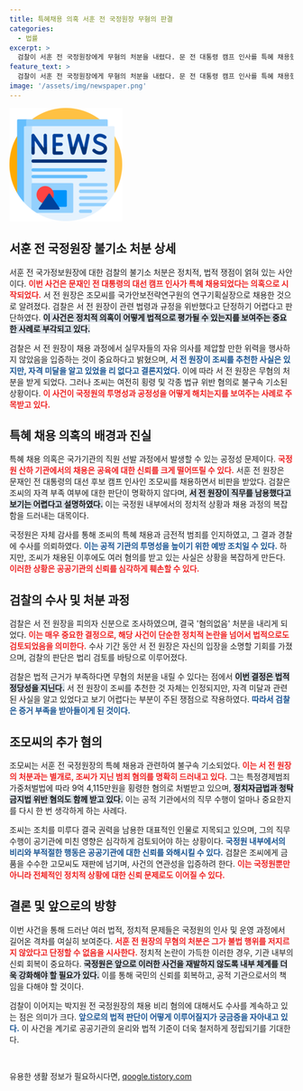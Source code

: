 ```yaml
---
title: 특혜채용 의혹 서훈 전 국정원장 무혐의 판결
categories:
  - 법률
excerpt: >
  검찰이 서훈 전 국정원장에게 무혐의 처분을 내렸다. 문 전 대통령 캠프 인사를 특혜 채용했다는 의혹이 불거졌지만, 법령 위반 증거가 부족하다고 밝혔다. 반면, 채용된 조씨는 횡령 혐의로 불구속기소됐다.
feature_text: >
  검찰이 서훈 전 국정원장에게 무혐의 처분을 내렸다. 문 전 대통령 캠프 인사를 특혜 채용했다는 의혹이 불거졌지만, 법령 위반 증거가 부족하다고 밝혔다. 반면, 채용된 조씨는 횡령 혐의로 불구속기소됐다.
image: '/assets/img/newspaper.png'
---
```


<p><img src="/assets/img/newspaper.png" alt="kimp 속보" /></p>

<h2 data-ke-size="size26">서훈 전 국정원장 불기소 처분 상세</h2>

<p data-ke-size="size16">서훈 전 국가정보원장에 대한 검찰의 불기소 처분은 정치적, 법적 쟁점이 얽혀 있는 사안이다. <b><span style="color: #ee2323;">이번 사건은 문재인 전 대통령의 대선 캠프 인사가 특혜 채용되었다는 의혹으로 시작되었다.</span></b> 서 전 원장은 조모씨를 국가안보전략연구원의 연구기획실장으로 채용한 것으로 알려졌다. 검찰은 서 전 원장이 관련 법령과 규정을 위반했다고 단정하기 어렵다고 판단하였다. <b><span style="background-color: #21538527;">이 사건은 정치적 의혹이 어떻게 법적으로 평가될 수 있는지를 보여주는 중요한 사례로 부각되고 있다.</span></b> </p>

<p data-ke-size="size16">검찰은 서 전 원장이 채용 과정에서 실무자들의 자유 의사를 제압할 만한 위력을 행사하지 않았음을 입증하는 것이 중요하다고 밝혔으며, <b><span style="color: #1a5490;">서 전 원장이 조씨를 추천한 사실은 있지만, 자격 미달을 알고 있었을 리 없다고 결론지었다.</span></b> 이에 따라 서 전 원장은 무혐의 처분을 받게 되었다. 그러나 조씨는 여전히 횡령 및 각종 법규 위반 혐의로 불구속 기소된 상황이다. <b><span style="color: #ee2323;">이 사건이 국정원의 투명성과 공정성을 어떻게 해치는지를 보여주는 사례로 주목받고 있다.</span></b></p>

<h2 data-ke-size="size26">특혜 채용 의혹의 배경과 진실</h2>

<p data-ke-size="size16">특혜 채용 의혹은 국가기관의 직원 선발 과정에서 발생할 수 있는 공정성 문제이다. <b><span style="color: #ee2323;">국정원 산하 기관에서의 채용은 공육에 대한 신뢰를 크게 떨어뜨릴 수 있다.</span></b> 서훈 전 원장은 문재인 전 대통령의 대선 후보 캠프 인사인 조모씨를 채용하면서 비판을 받았다. 검찰은 조씨의 자격 부족 여부에 대한 판단이 명확하지 않다며, <b><span style="background-color: #21538527;">서 전 원장이 직무를 남용했다고 보기는 어렵다고 설명하였다.</span></b> 이는 국정원 내부에서의 정치적 상황과 채용 과정의 복잡함을 드러내는 대목이다.</p>

<p data-ke-size="size16">국정원은 자체 감사를 통해 조씨의 특혜 채용과 금전적 범죄를 인지하였고, 그 결과 경찰에 수사를 의뢰하였다. <b><span style="color: #1a5490;">이는 공적 기관의 투명성을 높이기 위한 예방 조치일 수 있다.</span></b> 하지만, 조씨가 채용된 이후에도 여러 혐의를 받고 있는 사실은 상황을 복잡하게 만든다. <b><span style="color: #ee2323;">이러한 상황은 공공기관의 신뢰를 심각하게 훼손할 수 있다.</span></b></p>

<h2 data-ke-size="size26">검찰의 수사 및 처분 과정</h2>

<p data-ke-size="size16">검찰은 서 전 원장을 피의자 신분으로 조사하였으며, 결국 '혐의없음' 처분을 내리게 되었다. <b><span style="color: #ee2323;">이는 매우 중요한 결정으로, 해당 사건이 단순한 정치적 논란을 넘어서 법적으로도 검토되었음을 의미한다.</span></b> 수사 기간 동안 서 전 원장은 자신의 입장을 소명할 기회를 가졌으며, 검찰의 판단은 법리 검토를 바탕으로 이루어졌다.</p>

<p data-ke-size="size16">검찰은 법적 근거가 부족하다면 무혐의 처분을 내릴 수 있다는 점에서 <b><span style="background-color: #21538527;">이번 결정은 법적 정당성을 지닌다.</span></b> 서 전 원장이 조씨를 추천한 것 자체는 인정되지만, 자격 미달과 관련된 사실을 알고 있었다고 보기 어렵다는 부분이 주된 쟁점으로 작용하였다. <b><span style="color: #1a5490;">따라서 검찰은 증거 부족을 받아들이게 된 것이다.</span></b></p>

<h2 data-ke-size="size26">조모씨의 추가 혐의</h2>

<p data-ke-size="size16">조모씨는 서훈 전 국정원장의 특혜 채용과 관련하여 불구속 기소되었다. <b><span style="color: #ee2323;">이는 서 전 원장의 처분과는 별개로, 조씨가 지닌 범죄 혐의를 명확히 드러내고 있다.</span></b> 그는 특정경제범죄 가중처벌법에 따라 9억 4,115만원을 횡령한 혐의로 처벌받고 있으며, <b><span style="background-color: #21538527;">정치자금법과 청탁금지법 위반 혐의도 함께 받고 있다.</span></b> 이는 공적 기관에서의 직무 수행이 얼마나 중요한지를 다시 한 번 생각하게 하는 사례다.</p>

<p data-ke-size="size16">조씨는 조치를 미루다 결국 권력을 남용한 대표적인 인물로 지목되고 있으며, 그의 직무 수행이 공기관에 미친 영향은 심각하게 검토되어야 하는 상황이다. <b><span style="color: #1a5490;">국정원 내부에서의 비리와 부적절한 행동은 공공기관에 대한 신뢰를 와해시킬 수 있다.</span></b> 검찰은 조씨에게 금품을 수수한 고모씨도 재판에 넘기며, 사건의 연관성을 입증하려 한다. <b><span style="color: #ee2323;">이는 국정원뿐만 아니라 전체적인 정치적 상황에 대한 신뢰 문제로도 이어질 수 있다.</span></b></p>

<h2 data-ke-size="size26">결론 및 앞으로의 방향</h2>

<p data-ke-size="size16">이번 사건을 통해 드러난 여러 법적, 정치적 문제들은 국정원의 인사 및 운영 과정에서 길어온 격차를 여실히 보여준다. <b><span style="color: #ee2323;">서훈 전 원장의 무혐의 처분은 그가 불법 행위를 저지르지 않았다고 단정할 수 없음을 시사한다.</span></b> 정치적 논란이 가득한 이러한 경우, 기관 내부의 신뢰 회복이 중요하다. <b><span style="background-color: #21538527;">국정원은 앞으로 이러한 사건을 재발하지 않도록 내부 체계를 더욱 강화해야 할 필요가 있다.</span></b> 이를 통해 국민의 신뢰를 회복하고, 공적 기관으로서의 책임을 다해야 할 것이다.</p>

<p data-ke-size="size16">검찰이 이어지는 박지원 전 국정원장의 채용 비리 혐의에 대해서도 수사를 계속하고 있는 점은 의미가 크다. <b><span style="color: #1a5490;">앞으로의 법적 판단이 어떻게 이루어질지가 궁금증을 자아내고 있다.</span></b> 이 사건을 계기로 공공기관의 윤리와 법적 기준이 더욱 철저하게 정립되기를 기대한다.</p>

<p data-ke-size="size16">&nbsp;</p>
유용한 생활 정보가 필요하시다면, <a href="https://qoogle.tistory.com" rel="dofollow">qoogle.tistory.com</a>


